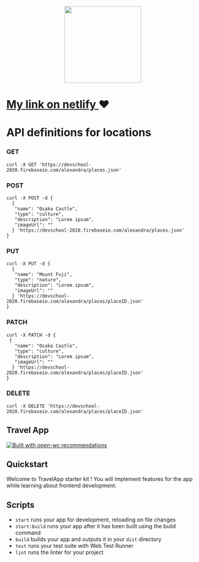 <p align="center">
  <img width="200" src="https://imgur.com/iNro3dx"></img>
</p>


# [My link on netlify ](https://modest-mestorf-3f8d74.netlify.app/)❤


# API definitions for locations

### GET
`curl -X GET 'https://devschool-2020.firebaseio.com/alexandra/places.json'`

### POST

<pre><code>curl -X POST -d {
  {
   "name": "Osaka Castle",
   "type": "culture",
   "description": "Lorem ipsum",
   "imageUrl": ""
  } 'https://devschool-2020.firebaseio.com/alexandra/places.json'
}</code></pre>

### PUT

<pre><code>curl -X PUT -d {
  {
   "name": "Mount Fuji",
   "type": "nature",
   "description": "Lorem ipsum",
   "imageUrl": ""
  } 'https://devschool-2020.firebaseio.com/alexandra/places/placeID.json'
}</code></pre>


### PATCH

<pre><code>curl -X PATCH -d {
 {
   "name": "Osaka Castle",
   "type": "culture",
   "description": "Lorem ipsum",
   "imageUrl": ""
  } 'https://devschool-2020.firebaseio.com/alexandra/places/placeID.json'
}</code></pre>

### DELETE
`curl -X DELETE 'https://devschool-2020.firebaseio.com/alexandra/places/placeID.json'`


## Travel App

[![Built with open-wc recommendations](https://img.shields.io/badge/built%20with-open--wc-blue.svg)](https://github.com/open-wc)

## Quickstart

Welcome to TravelApp starter kit ! You will implement features for the app while learning about frontend development. 

## Scripts

- `start` runs your app for development, reloading on file changes
- `start:build` runs your app after it has been built using the build command
- `build` builds your app and outputs it in your `dist` directory
- `test` runs your test suite with Web Test Runner
- `lint` runs the linter for your project
